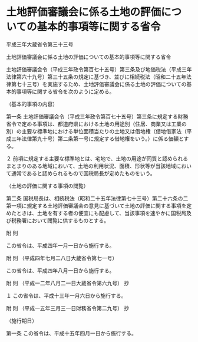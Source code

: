 # 土地評価審議会に係る土地の評価についての基本的事項等に関する省令

平成三年大蔵省令第三十三号

土地評価審議会に係る土地の評価についての基本的事項等に関する省令

土地評価審議会令（平成三年政令第百七十五号）第三条及び地価税法（平成三年法律第六十九号）第三十五条の規定に基づき、並びに相続税法（昭和二十五年法律第七十三号）を実施するため、土地評価審議会に係る土地の評価についての基本的事項等に関する省令を次のように定める。

（基本的事項の内容）

第一条 土地評価審議会令（平成三年政令第百七十五号）第三条に規定する財務省令で定める事項は、都道府県における土地の用途別（住居、商業又は工業の別）の主要な標準地における単位面積当たりの土地又は借地権（借地借家法（平成三年法律第九十号）第二条第一号に規定する借地権をいう。）に係る価額とする。

２ 前項に規定する主要な標準地とは、宅地で、土地の用途が同質と認められるまとまりのある地域において、土地の利用状況、面積、形状等が当該地域において通常であると認められるもので国税局長が定めたものをいう。

（土地の評価に関する事項の閲覧）

第二条 国税局長は、相続税法（昭和二十五年法律第七十三号）第二十六条の二第一項に規定する土地評価審議会の意見に基づいて土地の評価に関する事項を定めたときは、土地を有する者の便宜にも配慮して、当該事項を速やかに国税局及び税務署において閲覧に供するものとする。

附 則

この省令は、平成四年一月一日から施行する。

附 則 （平成四年七月二八日大蔵省令第七一号）

この省令は、平成四年八月一日から施行する。

附 則 （平成一二年八月二一日大蔵省令第六九号） 抄

１ この省令は、平成十三年一月六日から施行する。

附 則 （平成一五年三月三一日財務省令第二九号） 抄

（施行期日）

第一条 この省令は、平成十五年四月一日から施行する。
